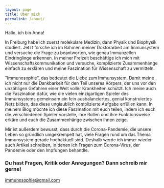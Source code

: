 ```yaml
---
layout: page
title: Über mich
permalink: /about/
---
```

Hallo, ich bin Anna!

In Freiburg habe ich zuerst molekulare Medizin, dann Physik und Biophysik studiert. Jetzt forsche ich im Rahmen meiner Doktorarbeit am Immunsystem und versuche die Frage zu beantworten, wie genau Immunzellen Eindringlinge erkennen. In meiner Freizeit beschäftige ich mich mit Wissenschaftskommunikation und versuche, komplizierte Zusammenhänge einfach zu erklären und meine Faszination für Wissenschaft zu vermitteln.

"Immunosophie", das bedeutet die Liebe zum Immunsystem. Damit meine ich nicht nur die Dankbarkeit für den Teil unseres Körpers, der uns vor den unzähligen Gefahren einer Welt voller Krankheiten schützt. Ich meine auch die Faszination dafür, wie die vielen einzigartigen Spieler des Immunsystems gemeinsam ein fein ausbalanciertes, genial konstruiertes Netz bilden, das diese unglaublich komplizierte Aufgabe erfüllen kann. In meinem Blog möchte ich diese Faszination mit euch teilen, indem ich euch die verschiedenen Spieler vorstelle, ihre Rollen und ihre Funktionsweise erkäre und euch die Zusammenhänge zwischen ihnen zeige. 

Mir ist außerdem bewusst, dass durch die Corona-Pandemie, die unsere Leben so gründlich umgekrempelt hat, viele Fragen rund um das Thema Immunsystem gerade hochaktuell sind. Deshalb werde ich immer wieder auch Artikel schreiben, in denen ich Fragen zum Corona-Virus, der Pandemie oder den Impfungen behandle. 

### Du hast Fragen, Kritik oder Anregungen? Dann schreib mir gerne!


[immunosophie@gmail.com](mailto:immunosophie@gmail.com)

